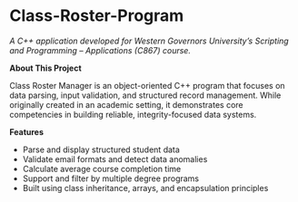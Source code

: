 # Class-Roster-Program

*A C++ application developed for Western Governors University’s Scripting and Programming – Applications (C867) course.*

**About This Project**

Class Roster Manager is an object-oriented C++ program that focuses on data parsing, input validation, and structured record management. While originally created in an academic setting, it demonstrates core competencies in building reliable, integrity-focused data systems.

**Features**

- Parse and display structured student data
- Validate email formats and detect data anomalies
- Calculate average course completion time
- Support and filter by multiple degree programs
- Built using class inheritance, arrays, and encapsulation principles
